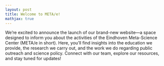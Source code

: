 ```yaml
---
layout: post
title: Welcome to META/e!
mathjax: true
---
```


We’re excited to announce the launch of our brand-new website—a space designed to inform you about the activities of the Eindhoven Meta-Science Center (META/e in short). Here, you’ll find insights into the education we provide, the research we carry out, and the work we do regarding public outreach and science policy. Connect with our team, explore our resources, and stay tuned for updates!
